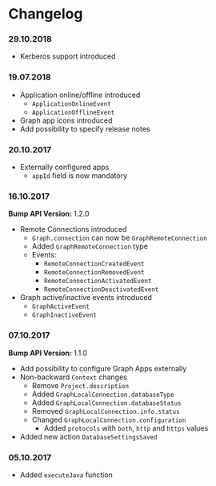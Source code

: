 # Changelog

### 29.10.2018

- Kerberos support introduced

### 19.07.2018

- Application online/offline introduced
    - `ApplicationOnlineEvent`
    - `ApplicationOfflineEvent`
- Graph app icons introduced
- Add possibility to specify release notes

### 20.10.2017

- Externally configured apps
    - `appId` field is now mandatory

### 16.10.2017

**Bump API Version:** 1.2.0

- Remote Connections introduced
  - `Graph.connection` can now be `GraphRemoteConnection`
  - Added `GraphRemoteConnection` type
  - Events:
    - `RemoteConnectionCreatedEvent`
    - `RemoteConnectionRemovedEvent`
    - `RemoteConnectionActivatedEvent`
    - `RemoteConnectionDeactivatedEvent`
- Graph active/inactive events introduced
  - `GraphActiveEvent`
  - `GraphInactiveEvent`

### 07.10.2017

**Bump API Version:** 1.1.0

- Add possibility to configure Graph Apps externally
- Non-backward `Context` changes
  - Remove `Project.description`
  - Added `GraphLocalConnection.databaseType`
  - Added `GraphLocalConnection.databaseStatus`
  - Removed `GraphLocalConnection.info.status`
  - Changed `GraphLocalConnection.configuration`
    - Added `protocols` with `both`, `http` and `https` values
- Added new action `DatabaseSettingsSaved`

### 05.10.2017

- Added `executeJava` function
